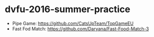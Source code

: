 # dvfu-2016-summer-practice

* Pipe Game: https://github.com/CatsUpTeam/TopGameEU
* Fast Fod Match: https://github.com/Daryana/Fast-Food-Match-3
